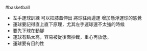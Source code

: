 #basketball 

- 左手運球訓練 可以把膝蓋伸出 將球往兩邊運 增加懸浮運球的感覺
- 運球要記得直上直下原理，尤其左手運球還不太強的時候
- 要先下球在動腳
- 運球有點太高，容易被從後面抄截，重心再放低。
- 運球要有目的性
